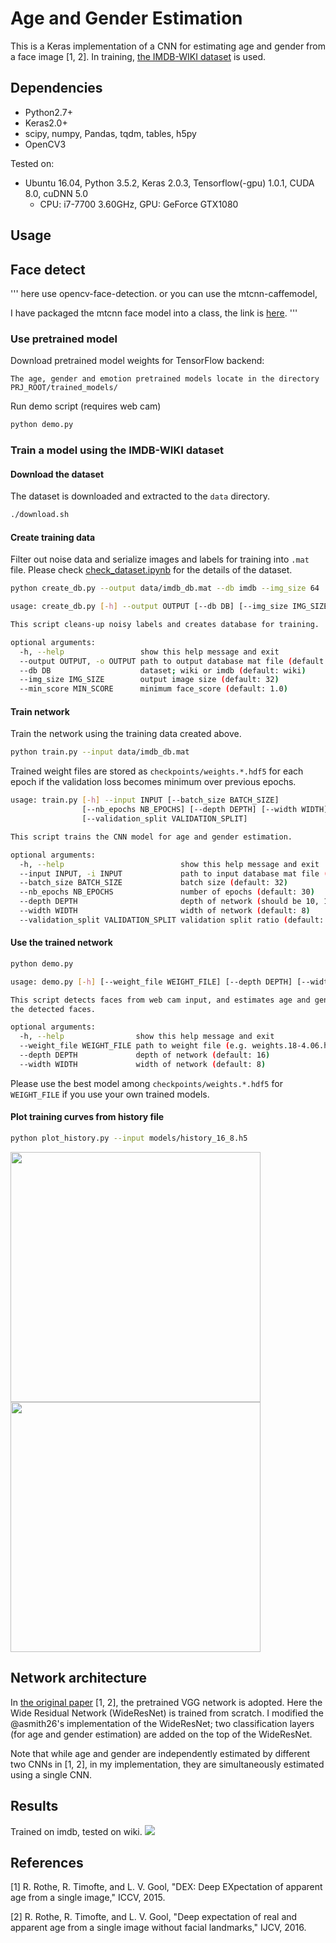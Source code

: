 # Age and Gender Estimation
This is a Keras implementation of a CNN for estimating age and gender from a face image [1, 2].
In training, [the IMDB-WIKI dataset](https://data.vision.ee.ethz.ch/cvl/rrothe/imdb-wiki/) is used.


## Dependencies
- Python2.7+
- Keras2.0+
- scipy, numpy, Pandas, tqdm, tables, h5py
- OpenCV3

Tested on:
- Ubuntu 16.04, Python 3.5.2, Keras 2.0.3, Tensorflow(-gpu) 1.0.1,  CUDA 8.0, cuDNN 5.0
  - CPU: i7-7700 3.60GHz, GPU: GeForce GTX1080

## Usage
## Face detect
'''
here use opencv-face-detection. or you can use the mtcnn-caffemodel, 

I have packaged the mtcnn face model into a class, the link is [here](https://github.com/jimeffry/face-detect-recognize/tree/master/demo).
'''

### Use pretrained model
Download pretrained model weights for TensorFlow backend:

```
The age, gender and emotion pretrained models locate in the directory PRJ_ROOT/trained_models/
```

Run demo script (requires web cam)

```sh
python demo.py
```

### Train a model using the IMDB-WIKI dataset

#### Download the dataset
The dataset is downloaded and extracted to the `data` directory.

```sh
./download.sh
```

#### Create training data
Filter out noise data and serialize images and labels for training into `.mat` file.
Please check [check_dataset.ipynb](check_dataset.ipynb) for the details of the dataset.
```sh
python create_db.py --output data/imdb_db.mat --db imdb --img_size 64
```

```sh
usage: create_db.py [-h] --output OUTPUT [--db DB] [--img_size IMG_SIZE] [--min_score MIN_SCORE]

This script cleans-up noisy labels and creates database for training.

optional arguments:
  -h, --help                 show this help message and exit
  --output OUTPUT, -o OUTPUT path to output database mat file (default: None)
  --db DB                    dataset; wiki or imdb (default: wiki)
  --img_size IMG_SIZE        output image size (default: 32)
  --min_score MIN_SCORE      minimum face_score (default: 1.0)
```

#### Train network
Train the network using the training data created above.

```sh
python train.py --input data/imdb_db.mat
```

Trained weight files are stored as `checkpoints/weights.*.hdf5` for each epoch if the validation loss becomes minimum over previous epochs.

```sh
usage: train.py [-h] --input INPUT [--batch_size BATCH_SIZE]
                [--nb_epochs NB_EPOCHS] [--depth DEPTH] [--width WIDTH]
                [--validation_split VALIDATION_SPLIT]

This script trains the CNN model for age and gender estimation.

optional arguments:
  -h, --help                          show this help message and exit
  --input INPUT, -i INPUT             path to input database mat file (default: None)
  --batch_size BATCH_SIZE             batch size (default: 32)
  --nb_epochs NB_EPOCHS               number of epochs (default: 30)
  --depth DEPTH                       depth of network (should be 10, 16, 22, 28, ...) (default: 16)
  --width WIDTH                       width of network (default: 8)
  --validation_split VALIDATION_SPLIT validation split ratio (default: 0.1)
```

#### Use the trained network

```sh
python demo.py
```

```sh
usage: demo.py [-h] [--weight_file WEIGHT_FILE] [--depth DEPTH] [--width WIDTH]

This script detects faces from web cam input, and estimates age and gender for
the detected faces.

optional arguments:
  -h, --help                show this help message and exit
  --weight_file WEIGHT_FILE path to weight file (e.g. weights.18-4.06.hdf5) (default: None)
  --depth DEPTH             depth of network (default: 16)
  --width WIDTH             width of network (default: 8)

```

Please use the best model among `checkpoints/weights.*.hdf5` for `WEIGHT_FILE` if you use your own trained models.

#### Plot training curves from history file

```sh
python plot_history.py --input models/history_16_8.h5 
```

<img src="https://github.com/yu4u/age-gender-estimation/wiki/images/loss.png" width="400px">



<img src="https://github.com/yu4u/age-gender-estimation/wiki/images/accuracy.png" width="400px">

## Network architecture
In [the original paper](https://www.vision.ee.ethz.ch/en/publications/papers/articles/eth_biwi_01299.pdf) [1, 2], the pretrained VGG network is adopted.
Here the Wide Residual Network (WideResNet) is trained from scratch.
I modified the @asmith26's implementation of the WideResNet; two classification layers (for age and gender estimation) are added on the top of the WideResNet.

Note that while age and gender are independently estimated by different two CNNs in [1, 2], in my implementation, they are simultaneously estimated using a single CNN.


## Results
Trained on imdb, tested on wiki.
![](https://github.com/yu4u/age-gender-estimation/wiki/images/result.png)


## References
[1] R. Rothe, R. Timofte, and L. V. Gool, "DEX: Deep EXpectation of apparent age from a single image," ICCV, 2015.

[2] R. Rothe, R. Timofte, and L. V. Gool, "Deep expectation of real and apparent age from a single image
without facial landmarks," IJCV, 2016.
